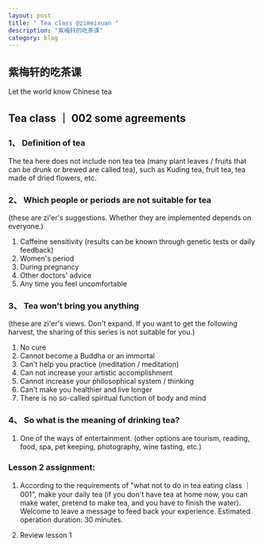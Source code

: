 ```yaml
---
layout: post
title: " Tea class @zimeixuan "
description: "紫梅轩的吃茶课"
category: blog
---
```



## 紫梅轩的吃茶课


Let the world know Chinese tea

## Tea class ｜ 002 some agreements



### 1、 Definition of tea
The tea here does not include non tea tea (many plant leaves / fruits that can be drunk or brewed are called tea), such as Kuding tea, fruit tea, tea made of dried flowers, etc.

### 2、 Which people or periods are not suitable for tea
(these are zi'er's suggestions. Whether they are implemented depends on everyone.)
1. Caffeine sensitivity (results can be known through genetic tests or daily feedback)
2. Women's period
3. During pregnancy
4. Other doctors' advice
5. Any time you feel uncomfortable

### 3、 Tea won't bring you anything
(these are zi'er's views. Don't expand. If you want to get the following harvest, the sharing of this series is not suitable for you.)
1. No cure
2. Cannot become a Buddha or an immortal
3. Can't help you practice (meditation / meditation)
4. Can not increase your artistic accomplishment
5. Cannot increase your philosophical system / thinking
6. Can't make you healthier and live longer
7. There is no so-called spiritual function of body and mind

### 4、 So what is the meaning of drinking tea?
1. One of the ways of entertainment.
(other options are tourism, reading, food, spa, pet keeping, photography, wine tasting, etc.)

### Lesson 2 assignment:

1. According to the requirements of "what not to do in tea eating class ｜ 001", make your daily tea (if you don't have tea at home now, you can make water, pretend to make tea, and you have to finish the water). Welcome to leave a message to feed back your experience.
Estimated operation duration: 30 minutes.

2. Review lesson 1

